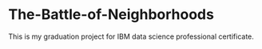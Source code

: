 # The-Battle-of-Neighborhoods
This is my graduation project for IBM data science professional certificate.
